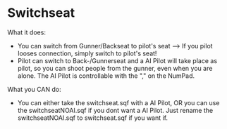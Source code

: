 Switchseat
==========

What it does:
- You can switch from Gunner/Backseat to pilot's seat --> If you pilot looses connection, simply switch to pilot's seat! 
- Pilot can switch to Back-/Gunnerseat and a AI Pilot will take place as pilot, so you can shoot people from the gunner, even when you are alone. The AI Pilot is controllable with the "," on the NumPad. 

What you CAN do:
- You can either take the switchseat.sqf with a AI Pilot, OR you can use the switchseatNOAI.sqf if you dont want a AI Pilot. Just rename the switchseatNOAI.sqf to switchseat.sqf if you want if.
